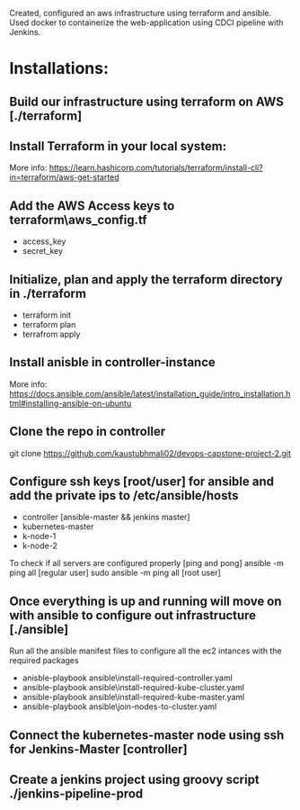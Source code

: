 Created, configured an aws infrastructure using terraform and ansible. Used docker to containerize the web-application using CDCI pipeline with Jenkins.

# Installations: 

## Build our infrastructure using terraform on AWS [./terraform]
## Install Terraform in your local system:
More info: https://learn.hashicorp.com/tutorials/terraform/install-cli?in=terraform/aws-get-started

## Add the AWS Access keys to terraform\aws_config.tf
- access_key
- secret_key

## Initialize, plan and apply the terraform directory in ./terraform
- terraform init
- terraform plan
- terrafrom apply

## Install anisble in controller-instance
More info: https://docs.ansible.com/ansible/latest/installation_guide/intro_installation.html#installing-ansible-on-ubuntu

## Clone the repo in controller
git clone https://github.com/kaustubhmali02/devops-capstone-project-2.git

## Configure ssh keys [root/user] for ansible and add the private ips to /etc/ansible/hosts
 - controller [ansible-master && jenkins master]
 - kubernetes-master
 - k-node-1
 - k-node-2

To check if all servers are configured properly [ping and pong]
ansible -m ping all [regular user]
sudo ansible -m ping all [root user]

## Once everything is up and running will move on with ansible to configure out infrastructure [./ansible]
Run all the ansible manifest files to configure all the ec2 intances with the required packages
- anisble-playbook ansible\install-required-controller.yaml
- ansible-playbook ansible\install-required-kube-cluster.yaml
- ansible-playbook ansible\install-required-kube-master.yaml
- ansible-playbook ansible\join-nodes-to-cluster.yaml

## Connect the kubernetes-master node using ssh for Jenkins-Master [controller] 
 
## Create a jenkins project using groovy script ./jenkins-pipeline-prod 